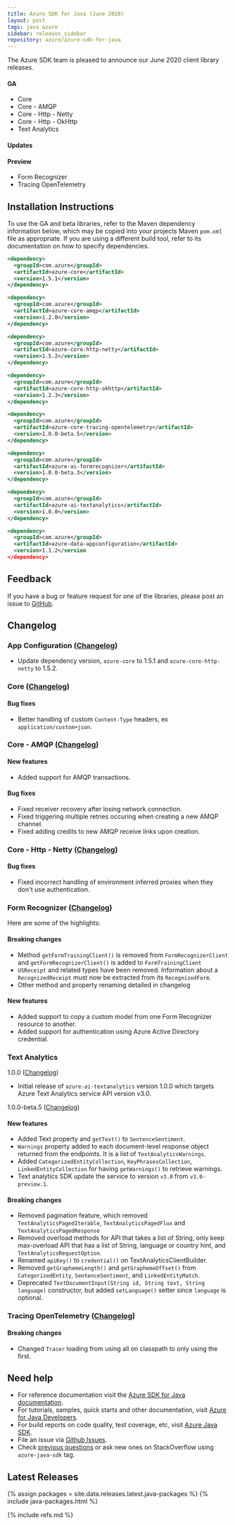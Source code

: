 ```yaml
---
title: Azure SDK for Java (June 2020)
layout: post
tags: java azure
sidebar: releases_sidebar
repository: azure/azure-sdk-for-java
---
```


The Azure SDK team is pleased to announce our June 2020 client library releases.

#### GA

- Core
- Core - AMQP
- Core - Http - Netty
- Core - Http - OkHttp
- Text Analytics

#### Updates

#### Preview

- Form Recognizer
- Tracing OpenTelemetry

## Installation Instructions

To use the GA and beta libraries, refer to the Maven dependency information below, which may be copied into your projects Maven `pom.xml` file as appropriate. If you are using a different build tool, refer to its documentation on how to specify dependencies.

```xml
<dependency>
  <groupId>com.azure</groupId>
  <artifactId>azure-core</artifactId>
  <version>1.5.1</version>
</dependency>

<dependency>
  <groupId>com.azure</groupId>
  <artifactId>azure-core-amqp</artifactId>
  <version>1.2.0</version>
</dependency>

<dependency>
  <groupId>com.azure</groupId>
  <artifactId>azure-core-http-netty</artifactId>
  <version>1.5.2</version>
</dependency>

<dependency>
  <groupId>com.azure</groupId>
  <artifactId>azure-core-http-okhttp</artifactId>
  <version>1.2.3</version>
</dependency>

<dependency>
  <groupId>com.azure</groupId>
  <artifactId>azure-core-tracing-opentelemetry</artifactId>
  <version>1.0.0-beta.5</version>
</dependency>

<dependency>
  <groupId>com.azure</groupId>
  <artifactId>azure-ai-formrecognizer</artifactId>
  <version>1.0.0-beta.3</version>
</dependency>

<dependency>
  <groupId>com.azure</groupId>
  <artifactId>azure-ai-textanalytics</artifactId>
  <version>1.0.0</version>
</dependency>

<dependency>
  <groupId>com.azure</groupId>
  <artifactId>azure-data-appconfiguration</artifactId>
  <version>1.1.2</version
</dependency>
```

## Feedback

If you have a bug or feature request for one of the libraries, please post an issue to [GitHub](https://github.com/azure/azure-sdk-for-java/issues).

## Changelog

### App Configuration ([Changelog](https://github.com/Azure/azure-sdk-for-java/blob/master/sdk/appconfiguration/azure-data-appconfiguration/CHANGELOG.md#112-2020-06-09))

- Update dependency version, `azure-core` to 1.5.1 and `azure-core-http-netty` to 1.5.2.

### Core ([Changelog](https://github.com/Azure/azure-sdk-for-java/blob/master/sdk/core/azure-core/CHANGELOG.md#151-2020-06-08))

#### Bug fixes

- Better handling of custom `Content-Type` headers, ex `application/custom+json`.

### Core - AMQP ([Changelog](https://github.com/Azure/azure-sdk-for-java/blob/master/sdk/core/azure-core-amqp/CHANGELOG.md#120-2020-06-08))

#### New features

- Added support for AMQP transactions.

#### Bug fixes

- Fixed receiver recovery after losing network connection.
- Fixed triggering multiple retries occuring when creating a new AMQP channel.
- Fixed adding credits to new AMQP receive links upon creation.

### Core - Http - Netty ([Changelog](https://github.com/Azure/azure-sdk-for-java/blob/master/sdk/core/azure-core-http-netty/CHANGELOG.md#152-2020-06-08))

#### Bug fixes

- Fixed incorrect handling of environment inferred proxies when they don't use authentication.

### Form Recognizer ([Changelog](https://github.com/Azure/azure-sdk-for-java/blob/master/sdk/formrecognizer/azure-ai-formrecognizer/CHANGELOG.md#100-beta3-2020-06-10))

Here are some of the highlights:

#### Breaking changes

- Method `getFormTrainingClient()` is removed from `FormRecognizerClient` and `getFormRecognizerClient()` is added to `FormTrainingClient`
- `USReceipt` and related types have been removed. Information about a `RecognizedReceipt` must now be extracted from its `RecognizedForm`.
- Other method and property renaming detailed in changelog

#### New features

- Added support to copy a custom model from one Form Recognizer resource to another.
- Added support for authentication using Azure Active Directory credential.

### Text Analytics
 1.0.0 ([Changelog](https://github.com/Azure/azure-sdk-for-java/blob/master/sdk/textanalytics/azure-ai-textanalytics/CHANGELOG.md#100-2020-06-09))
- Initial release of `azure-ai-textanalytics` version 1.0.0 which targets Azure Text Analytics service API version v3.0.

 1.0.0-beta.5 ([Changelog](https://github.com/Azure/azure-sdk-for-java/blob/master/sdk/textanalytics/azure-ai-textanalytics/CHANGELOG.md#100-beta5-2020-05-27))

#### New features
- Added Text property and `getText()` to `SentenceSentiment`.
- `Warnings` property added to each document-level response object returned from the endpoints. It is a list of `TextAnalyticsWarnings`.
- Added `CategorizedEntityCollection`, `KeyPhrasesCollection`, `LinkedEntityCollection` for having `getWarnings()` to retrieve warnings. 
- Text analytics SDK update the service to version `v3.0` from `v3.0-preview.1`.

#### Breaking changes
- Removed pagination feature, which removed `TextAnalyticsPagedIterable`, `TextAnalyticsPagedFlux` and `TextAnalyticsPagedResponse`
- Removed overload methods for API that takes a list of String, only keep max-overload API that has a list of String, language or country hint, and `TextAnalyticsRequestOption`.
- Renamed `apiKey()` to `credential()` on TextAnalyticsClientBuilder.
- Removed `getGraphemeLength()` and `getGraphemeOffset()` from `CategorizedEntity`, `SentenceSentiment`, and `LinkedEntityMatch`.
- Deprecated `TextDocumentInput(String id, String text, String language)` constructor, but added `setLanguage()` setter since `language` is optional.

### Tracing OpenTelemetry ([Changelog](https://github.com/Azure/azure-sdk-for-java/blob/master/sdk/core/azure-core-tracing-opentelemetry/CHANGELOG.md#100-beta5-2020-06-08))

#### Breaking changes

- Changed `Tracer` loading from using all on classpath to only using the first.

## Need help

- For reference documentation visit the [Azure SDK for Java documentation](https://azure.github.io/azure-sdk-for-java/).
- For tutorials, samples, quick starts and other documentation, visit [Azure for Java Developers](https://docs.microsoft.com/java/azure/).
- For build reports on code quality, test coverage, etc, visit [Azure Java SDK](https://azuresdkartifacts.blob.core.windows.net/azure-sdk-for-java/index.html).
- File an issue via [Github Issues](https://github.com/Azure/azure-sdk-for-java/issues/new/choose).
- Check [previous questions](https://stackoverflow.com/questions/tagged/azure-java-sdk) or ask new ones on StackOverflow using `azure-java-sdk` tag.

## Latest Releases

{% assign packages = site.data.releases.latest.java-packages %}
{% include java-packages.html %}

{% include refs.md %}
